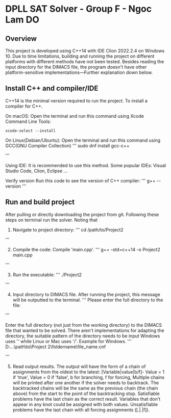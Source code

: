 # DPLL SAT Solver - Group F - Ngoc Lam DO

## Overview
This project is developed using C++14 with IDE Clion 2022.2.4 on Windows 10. Due to time limitations, building and running the project on different platforms with different methods have not been tested. 
Besides reading the input directory for the DIMACS file, the program doesn't have other platform-sensitive implementations—Further explanation down below.

## Install C++ and compiler/IDE
C++14 is the minimal version required to run the project. To install a compiler for C++.

On macOS: Open the terminal and run this command using Xcode Command Line Tools:

```
xcode-select --install

```

On Linux(Debian/Ubuntu): Open the terminal and run this command using GCC(GNU Compiler Collection)
'''
sudo dnf install gcc-c++

'''

Using IDE: It is recommended to use this method. Some popular IDEs: Visual Studio Code, Clion, Eclipse ...

Verify version
Run this code to see the version of C++ compiler:
'''
g++ --version
'''

## Run and build project
After pulling or directly downloading the project from git. Following these steps on terminal run the solver.
Noting that 
1. Navigate to project directory:
'''
cd /path/to/Project2

'''

2. Compile the code: Compile 'main.cpp'.
'''
g++ -std=c++14 -o Project2 main.cpp

'''

3. Run the executable:
'''
./Project2

'''

4. Input directory to DIMACS file.
After running the project, this message will be outputted to the terminal.
'''
Please enter the full directory to the file: 

'''

Enter the full directory (not just from the working directory) to the DIMACS file that wanted to be solved. There aren't implementations for adapting the directory, the suitable pattern of the directory needs to be input 
Windows uses '\' while Linux or Mac uses '/'. Example for Windows.
'''
D:\...\path\to\Project 2\foldername\file_name.cnf

'''

5. Read output results.
The output will have the form of a chain of assignments from the oldest to the latest: [Variable|value|b/f]-
Value = 1 if 'true',
Value = 0 if 'false',
b for branching,
f for forcing,
Multiple chains will be printed after one another if the solver needs to backtrack.
The backtracked chains will be the same as the previous chain (the chain above) from the start to the point of the backtracking stop.
Satisfiable problems have the last chain as the correct result. Variables that don't appear in any knot could be assigned with both values.
Unsatisfiable problems have the last chain with all forcing assignments ([.|.|f]).


